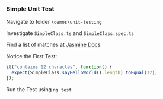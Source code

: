 ### Simple Unit Test

Navigate to folder `\demos\unit-testing`

Investigate `SimpleClass.ts` and `SimpleClass.spec.ts`

Find a list of matches at [Jasmine Docs](https://jasmine.github.io/api/edge/matchers.html)

Notice the First Test:

```typescript
it("contains 12 charactes", function() {
  expect(SimpleClass.sayHelloWorld().length).toEqual(12);
});
```

Run the Test using `ng test`
